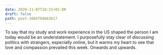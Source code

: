 ```yaml
---
date: 2020-11-07T18:21+01:00
draft: false
path: post-1604769663617
---
```

To say that my study and work experience in the US shaped the person I am today would be an understatement. I purposefully stay clear of discussing politics with strangers, especially online, but it warms my heart to see that love and compassion prevailed this week. Onwards and upwards.
